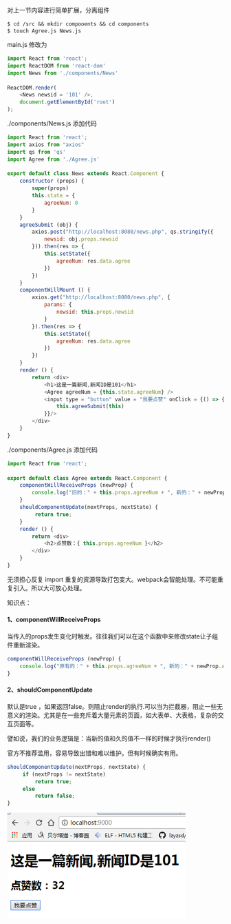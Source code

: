 对上一节内容进行简单扩展，分离组件

```
$ cd /src && mkdir compooents && cd components
$ touch Agree.js News.js
```

main.js 修改为

```js
import React from 'react';
import ReactDOM from 'react-dom'
import News from './components/News'

ReactDOM.render(
    <News newsid = '101' />,
    document.getElementById('root')
);
```

./components/News.js 添加代码

```js
import React from 'react';
import axios from "axios"
import qs from 'qs'
import Agree from './Agree.js'

export default class News extends React.Component {
    constructor (props) {
        super(props)
        this.state = {
            agreeNum: 0
        }
    }
    agreeSubmit (obj) {
        axios.post("http://localhost:8080/news.php", qs.stringify({
            newsid: obj.props.newsid  
        })).then(res => {
            this.setState({
                agreeNum: res.data.agree
            })
        })
    }
    componentWillMount () {
        axios.get("http://localhost:8080/news.php", {
            params: {
                newsid: this.props.newsid
            }
        }).then(res => {
            this.setState({
                agreeNum: res.data.agree
            })
        })
    }
    render () {
        return <div>
            <h1>这是一篇新闻,新闻ID是101</h1>
            <Agree agreeNum = {this.state.agreeNum} />            
            <input type = "button" value = "我要点赞" onClick = {() => {
                this.agreeSubmit(this)
            }}/>
        </div>
    }
}
```

./components/Agree.js 添加代码

```js
import React from 'react';

export default class Agree extends React.Component {
    componentWillReceiveProps (newProp) {
        console.log("旧的：" + this.props.agreeNum + ", 新的：" + newProp.agreeNum)
    }
    shouldComponentUpdate(nextProps, nextState) {
         return true;       
    }
    render () {
        return <div>
            <h2>点赞数：{ this.props.agreeNum }</h2>
        </div>
    }
}
```

无须担心反复 import 重复的资源导致打包变大。webpack会智能处理。不可能重复引入。所以大可放心处理。

知识点：

#### 1、componentWillReceiveProps

当传入的props发生变化时触发。往往我们可以在这个函数中来修改state让子组件重新渲染。

```js
componentWillReceiveProps (newProp) {
    console.log("原有的：" + this.props.agreeNum + ", 新的：" + newProp.agreeNum)
}
```

#### 2、shouldComponentUpdate

默认是true ，如果返回false。则阻止render的执行.可以当为拦截器，阻止一些无意义的渲染。尤其是在一些充斥着大量元素的页面，如大表单、大表格，复杂的交互页面等。

譬如说，我们的业务逻辑是：当新的值和久的值不一样的时候才执行render\(\)

官方不推荐滥用，容易导致出错和难以维护。但有时候确实有用。

```js
shouldComponentUpdate(nextProps, nextState) {
     if (nextProps != nextState) 
         return true;
     else
         return false;        
}
```

![](/assets/s88z8zx8xz8cz8xc.png)

